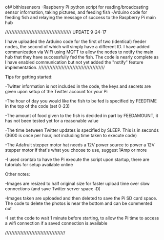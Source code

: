 of# bithlosensors
-Raspberry Pi python script for reading/broadcasting sensor information, taking pictures, and feeding fish
-Arduino code for feeding fish and relaying the message of success to the Raspberry Pi main hub


///////////////////////////////////////////
UPDATE 9-24-17

I have uploaded the Arduino code for the first of two (identical) feeder nodes, the second of which will simply have a different ID. I have added communication via WiFi using MQTT to allow the nodes to notify the main hub that they have successfully fed the fish. The code is nearly complete as I have enabled communication but not yet added the "notify" feature implementation.
///////////////////////////////////////////


Tips for getting started:

-Twitter information is not included in the code, the keys and secrets are given upon setup of the Twitter account for your Pi

-The hour of day you would like the fish to be fed is specified by FEEDTIME in the top of the code (set 0-23)

-The amount of food given to the fish is decided in part by FEEDAMOUNT, it has not been tested yet for a reasonable value

-The time between Twitter updates is specified by SLEEP. This is in seconds (3600 is once per hour, not including time taken to execute code)

-The Adafruit stepper motor hat needs a 12V power source to power a 12V stepper motor if that's what you choose to use, suggest 1Amp or more

-I used crontab to have the Pi execute the script upon startup, there are tutorials for setup available online



Other notes:

-Images are resized to half original size for faster upload time over slow connections (and save Twitter server space :D)

-Images taken are uploaded and then deleted to save the Pi SD card space. The code to delete the photos is near the bottom and can be commented out

-I set the code to wait 1 minute before starting, to allow the Pi time to access a wifi connection if a saved connection is available

///////////////////////////////////////
